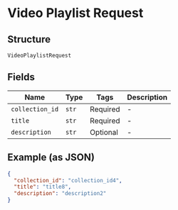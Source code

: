
# Video Playlist Request

## Structure

`VideoPlaylistRequest`

## Fields

| Name | Type | Tags | Description |
|  --- | --- | --- | --- |
| `collection_id` | `str` | Required | - |
| `title` | `str` | Required | - |
| `description` | `str` | Optional | - |

## Example (as JSON)

```json
{
  "collection_id": "collection_id4",
  "title": "title8",
  "description": "description2"
}
```

